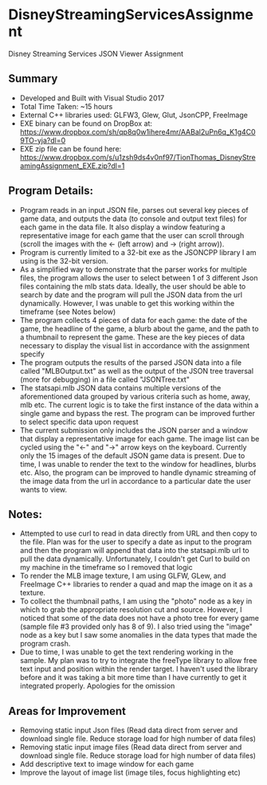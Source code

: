 # DisneyStreamingServicesAssignment
Disney Streaming Services JSON Viewer Assignment

## Summary
- Developed and Built with Visual Studio 2017
- Total Time Taken: ~15 hours
- External C++ libraries used: GLFW3, Glew, Glut, JsonCPP, FreeImage
- EXE binary can be found on DropBox at: https://www.dropbox.com/sh/qp8q0w1ihere4mr/AABal2uPn6q_K1g4C09TO-yja?dl=0
- EXE zip file can be found here: https://www.dropbox.com/s/u1zsh9ds4v0nf97/TionThomas_DisneyStreamingAssignment_EXE.zip?dl=1

## Program Details:
- Program reads in an input JSON file, parses out several key pieces of game data, and outputs the data (to console and output text files) for each game in the data file. It also display a window featuring a representative image for each game that the user can scroll through (scroll the images with the <- (left arrow) and -> (right arrow)).
- Program is currently limited to a 32-bit exe as the JSONCPP library I am using is the 32-bit version.
- As a simplified way to demonstrate that the parser works for multiple files, the program allows the user to select between 1 of 3 different Json files containing the mlb stats data. Ideally, the user should be able to search by date and the program will pull the JSON data from the url dynamically. However, I was unable to get this working within the timeframe (see Notes below)
- The program collects 4 pieces of data for each game: the date of the game, the headline of the game, a blurb about the game, and the path to a thumbnail to represent the game. These are the key pieces of data necessary to display the visual list in accordance with the assignment specify
- The program outputs the results of the parsed JSON data into a file called "MLBOutput.txt" as well as the output of the JSON tree traversal (more for debugging) in a file called "JSONTree.txt"
- The statsapi.mlb JSON data contains multiple versions of the aforementioned data grouped by various criteria such as home, away, mlb etc. The current logic is to take the first instance of the data within a single game and bypass the rest. The program can be improved further to select specific data upon request
- The current submission only includes the JSON parser and a window that display a representative image for each game. The image list can be cycled using the "<-" and "->" arrow keys on the keyboard. Currently only the 15 images of the default JSON game data is present. Due to time, I was unable to render the text to the window for headlines, blurbs etc. Also, the program can be improved to handle dynamic streaming of the image data from the url in accordance to a particular date the user wants to view.

## Notes:
- Attempted to use curl to read in data directly from URL and then copy to the file. Plan was for the user to specify a date as input to the program and then the program will append that data into the statsapi.mlb url to pull the data dynamically. Unfortunately, I couldn't get Curl to build on my machine in the timeframe so I removed that logic
- To render the MLB image texture, I am using GLFW, GLew, and FreeImage C++ libraries to render a quad and map the image on it as a texture.
- To collect the thumbnail paths, I am using the "photo" node as a key in which to grab the appropriate resolution cut and source. However, I noticed that some of the data does not have a photo tree for every game (sample file #3 provided only has 8 of 9). I also tried using the "image" node as a key but I saw some anomalies in the data types that made the program crash.
- Due to time, I was unable to get the text rendering working in the sample. My plan was to try to integrate the freeType library to allow free text input and position within the render target. I haven't used the library before and it was taking a bit more time than I have currently to get it integrated properly. Apologies for the omission

## Areas for Improvement
- Removing static input Json files (Read data direct from server and download single file. Reduce storage load for high number of data files)
- Removing static input image files (Read data direct from server and download single file. Reduce storage load for high number of data files)
- Add descriptive text to image window for each game
- Improve the layout of image list (image tiles, focus highlighting etc)
